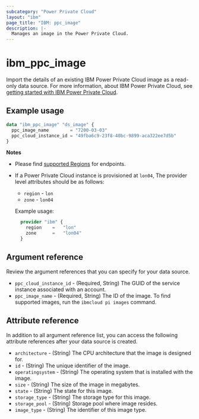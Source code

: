 ```yaml
---
subcategory: "Power Private Cloud"
layout: "ibm"
page_title: "IBM: ppc_image"
description: |-
  Manages an image in the Power Private Cloud.
---
```


# ibm_ppc_image

Import the details of an existing IBM Power Private Cloud image as a read-only data source. For more information, about IBM Power Private Cloud, see [getting started with IBM Power Private Cloud](https://cloud.ibm.com/docs/power-iaas?topic=power-iaas-getting-started).

## Example usage

```terraform
data "ibm_ppc_image" "ds_image" {
  ppc_image_name        = "7200-03-03"
  ppc_cloud_instance_id = "49fba6c9-23f8-40bc-9899-aca322ee7d5b"
}
```

 **Notes**
* Please find [supported Regions](https://cloud.ibm.com/apidocs/power-cloud#endpoint) for endpoints.
* If a Power Private Cloud instance is provisioned at `lon04`, The provider level attributes should be as follows:
  * `region` - `lon`
  * `zone` - `lon04`
  
  Example usage:
  
  ```terraform
    provider "ibm" {
      region    =   "lon"
      zone      =   "lon04"
    }
  ```
  
## Argument reference
Review the argument references that you can specify for your data source. 

- `ppc_cloud_instance_id` - (Required, String) The GUID of the service instance associated with an account. 
- `ppc_image_name` - (Required, String) The ID of the image. To find supported images, run the `ibmcloud pi images` command.

## Attribute reference
In addition to all argument reference list, you can access the following attribute references after your data source is created. 

- `architecture` - (String) The CPU architecture that the image is designed for. 
- `id` - (String) The unique identifier of the image.
- `operatingsystem` - (String) The operating system that is installed with the image.
- `size` - (String) The size of the image in megabytes.
- `state` - (String) The state for this image. 
- `storage_type` - (String) The storage type for this image.
- `storage_pool` - (String) Storage pool where image resides.
- `image_type` - (String) The identifier of this image type.
